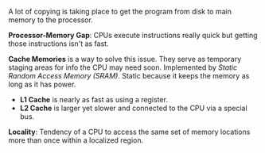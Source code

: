 A lot of copying is taking place to get the program from disk to main memory to the processor. 

**Processor-Memory Gap**: CPUs execute instructions really quick but getting those instructions isn't as fast.

**Cache Memories** is a way to solve this issue. They serve as temporary staging areas for info the CPU may need soon. Implemented by _Static Random Access Memory (SRAM)_. Static because it keeps the memory as long as it has power.

- **L1 Cache** is nearly as fast as using a register.
- **L2 Cache** is larger yet slower and connected to the CPU via a special bus.

**Locality**: Tendency of a CPU to access the same set of memory locations more than once within a localized region.